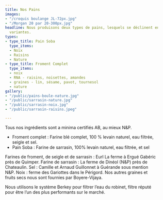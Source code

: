 ```yaml
---
title: Nos Pains
images:
- "/croquis boulange JL-72px.jpg"
- "/Morgan 20 par 20-300px.jpg"
headline: Nous produisons deux types de pains, lesquels se déclinent en plusieurs
  variantes.
types:
- type_title: Pain Soba
  type_items:
  - Noix
  - Raisins
  - Nature
- type_title: Froment Complet
  type_items:
  - noix
  - RNA - raisins, noisettes, amandes
  - graines - lin, sésame, pavot, tournesol
  - nature
gallery:
- "/public/pains-boule-nature.jpg"
- "/public/sarrasin-nature.jpg"
- "/public/sarrasin-noix.jpg"
- "/public/sarrasin-raisins.jpeg"

---
```

Tous nos ingrédients sont a minima certifiés AB, au mieux N&P.

* Froment complet : Farine blé complet, 100 % levain naturel, eau filtrée, seigle et sel.
* Pain Soba : Farine de sarrasin, 100% levain naturel, eau filtrée, et sel

Farines de froment, de seigle et de sarrasin : Eurl La ferme à Ergué Gabéric près de Quimper. Farine de sarrasin : La ferme de Dinéol (N&P) près de Chateaulin. Sel : Camille et Arnaud Guillonnet à Guérande sous mention N&P. Noix : ferme des Gariottes dans le Périgord. Nos autres graines et fruits secs nous sont fournies par Boyere-Vijaya.

Nous utilisons le système Berkey pour filtrer l’eau du robinet, filtre réputé pour être l’un des plus performants sur le marché.
